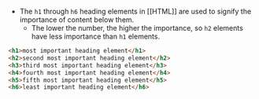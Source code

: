 - The `h1` through `h6` heading elements in [[HTML]] are used to signify the importance of content below them. 
	- The lower the number, the higher the importance, so `h2` elements have less importance than `h1` elements.
```HTML
<h1>most important heading element</h1>
<h2>second most important heading element</h2>
<h3>third most important heading element</h3>
<h4>fourth most important heading element</h4>
<h5>fifth most important heading element</h5>
<h6>least important heading element</h6>
```
